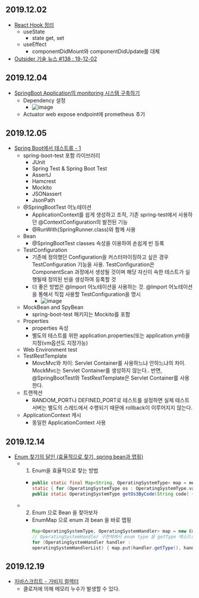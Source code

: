 ## 2019.12.02
* [React Hook 정리](https://velog.io/@noyo0123/React-Hook-%EC%A0%95%EB%A6%AC)
   * useState
      * state get, set
   * useEffect
      * componentDidMount와 componentDidUpdate를 대체
* [Outsider 기술 뉴스 #138 : 19-12-02](https://blog.outsider.ne.kr/1467)

## 2019.12.04
* [SpringBoot Application의 monitoring 시스템 구축하기](https://jongmin92.github.io/2019/12/04/Spring/prometheus/)
    * Dependency 설정
        * ![image](https://user-images.githubusercontent.com/20143765/70228476-c3298480-1797-11ea-8b72-b7b94a2fa382.png)
    * Actuator web expose endpoint에 prometheus 추가
## 2019.12.05
- [Spring Boot에서 테스트를 - 1](https://hyper-cube.io/2017/08/06/spring-boot-test-1/)
  - spring-boot-test 포함 라이브러리 
     - JUnit
     - Spring Test & Spring Boot Test
     - AssertJ
     - Hamcrest
     - Mockito
     - JSONassert
     - JsonPath
  - @SpringBootTest 어노테이션
     - ApplicationContext를 쉽게 생성하고 조작, 기존 spring-test에서 사용하던 @ContextConfiguration의 발전된 기능
     - @RunWith(SpringRunner.class)와 함께 사용
  - Bean
     - @SpringBootTest classes 속성을 이용하여 손쉽게 빈 등록
  - TestConfiguration
     - 기존에 정의했던 Configuration을 커스터마이징하고 싶은 경우 TestConfiguration 기능을 사용. TestConfiguration은 ComponentScan 과정에서 생성될 것이며 해당 자신이 속한 테스트가 실행될때 정의된 빈을 생성하여 등록할 것
     - 더 좋은 방법은 @Import 어노테이션을 사용하는 것. @Import 어노테이션을 통해서 직접 사용할 TestConfiguration을 명시
       - ![image](https://user-images.githubusercontent.com/20143765/70228639-03890280-1798-11ea-8d26-258167842c85.png)
  - MockBean and SpyBean
     - spring-boot-test 패키지는 Mockito를 포함
  - Properties
    - properties 속성
    - 별도의 테스트를 위한 application.properties(또는 application.yml)을 지정(vm옵션도 지정가능)
  - Web Environment test
  - TestRestTemplate
     - MovcMvc와 차이: Servlet Container를 사용하느냐 안하느냐의 차이. MockMvc는 Servlet Container를 생성하지 않는다.. 반면, @SpringBootTest와 TestRestTemplate은 Servlet Container를 사용한다.
  - 트랜젝션   
     - RANDOM_PORT나 DEFINED_PORT로 테스트를 설정하면 실제 테스트 서버는 별도의 스레드에서 수행되기 때문에 rollback이 이루어지지 않는다.
  - ApplicationContext 캐시
     -  동일한 ApplicationContext 사용
## 2019.12.14
* [Enum 찾기의 달인 (효율적으로 찾기, spring bean과 맵핑)](https://sjh836.tistory.com/175)
    * 1. Enum을 효율적으로 찾는 방법
       * ``` java
         public static final Map<String, OperatingSystemType> map = new HashMap<>(); 
         static { for (OperatingSystemType os : OperatingSystemType.values()) { map.put(os.getCode(), os); } }
         public static OperatingSystemType getOs3ByCode(String code) { return map.get(code); }
         ```
    * 2. Enum 으로 Bean 을 찾아보자
       * EnumMap 으로 enum 과 bean 을 바로 맵핑
         ``` java
         Map<OperatingSystemType, OperatingSystemHandler> map = new EnumMap<>(OperatingSystemType.class); 
         // OperatingSystemHandler 구현체에서 enum type 을 getType 메소드로 명시 
         for (OperatingSystemHandler handler :
         operatingSystemHandlerList) { map.put(handler.getType(), handler); }
         ```

## 2019.12.19
* [자바스크립트 - 가비지 컬렉터](https://velog.io/@pa324/%EC%9E%90%EB%B0%94%EC%8A%A4%ED%81%AC%EB%A6%BD%ED%8A%B8-%EA%B0%80%EB%B9%84%EC%A7%80-%EC%BB%AC%EB%A0%89%ED%84%B0)
   * 클로저에 의해 메모리 누수가 발생할 수 있다.
